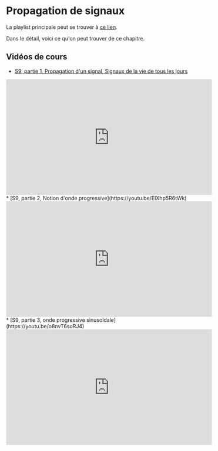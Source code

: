 # Propagation de signaux

La playlist principale peut se trouver à [ce lien](https://youtube.com/playlist?list=PLEABsk5Xlyk4yvV6EGjK4QeJWQbVJKijB).

Dans le détail, voici ce qu'on peut trouver de ce chapitre.

## Vidéos de cours

* [S9, partie 1, Propagation d'un signal, Signaux de la vie de tous les jours](https://youtu.be/eSjBN59rx7Y)
<div style="text-align:center">
<iframe width="560" height="315" src="https://www.youtube.com/embed/eSjBN59rx7Y" title="YouTube video player" frameborder="0" allow="accelerometer; autoplay; clipboard-write; encrypted-media; gyroscope; picture-in-picture" allowfullscreen></iframe>
</div>
* [S9, partie 2, Notion d'onde progressive](https://youtu.be/EIXhp5R6tWk)
<div style="text-align:center">
<iframe width="560" height="315" src="https://www.youtube.com/embed/EIXhp5R6tWk" title="YouTube video player" frameborder="0" allow="accelerometer; autoplay; clipboard-write; encrypted-media; gyroscope; picture-in-picture" allowfullscreen></iframe>
</div>
* [S9, partie 3, onde progressive sinusoïdale](https://youtu.be/o8nvT6soRJ4)
<div style="text-align:center">
<iframe width="560" height="315" src="https://www.youtube.com/embed/o8nvT6soRJ4" title="YouTube video player" frameborder="0" allow="accelerometer; autoplay; clipboard-write; encrypted-media; gyroscope; picture-in-picture" allowfullscreen></iframe>
</div>

